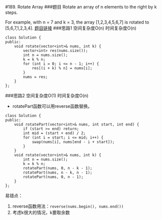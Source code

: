 #189. Rotate Array
###题目
Rotate an array of n elements to the right by k steps.

For example, with n = 7 and k = 3, the array [1,2,3,4,5,6,7] is rotated to [5,6,7,1,2,3,4].
[题目链接](https://leetcode.com/problems/rotate-array/)
###思路1
空间复杂度O(n)
时间复杂度O(n)
```
class Solution {
public:
    void rotate(vector<int>& nums, int k) {
        vector<int> res(nums.size());
        int n = nums.size();
        k = k % n;
        for (int i = 0; i <= n - 1; i++) {
            res[(i + k) % n] = nums[i];
        }
        nums = res;
    }
};
```
###思路2
空间复杂度O(1)
时间复杂度O(n)
 - rotatePart函数可以用reverse函数替换。
```
class Solution {
public:
    void rotatePart(vector<int>& nums, int start, int end) {
        if (start >= end) return;
        int mid = (start + end) / 2;
        for (int i = start; i <= mid; i++) {
            swap(nums[i], nums[end - i + start]);
        }
    }
    void rotate(vector<int>& nums, int k) {
        int n = nums.size();
        k = k % n;
        rotatePart(nums, 0, n - k - 1);
        rotatePart(nums, n - k, n - 1);
        rotatePart(nums, 0, n - 1);
    }
};
```

易错点：

1. reverse函数用法：`reverse(nums.begin(), nums.end())`
2. 考虑k很大的情况，k要取余数
